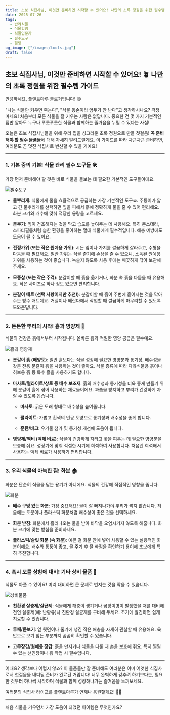 ```yaml
---
title: 초보 식집사님, 이것만 준비하면 시작할 수 있어요! 나만의 초록 정원을 위한 필수템 가이드
date: 2025-07-26
tags:
  - 반려식물
  - 식물힐링
  - 식물입문자
  - 필수도구
  - 힐링
og_image: ["/images/tools.jpg"]
draft: false
---
```



## 초보 식집사님, 이것만 준비하면 시작할 수 있어요! 🪴 나만의 초록 정원을 위한 필수템 가이드

안녕하세요, 플랜트마루 블로거입니다! 😊

"나는 식물만 키우면 죽는다", "식물 똥손이라 엄두가 안 난다"고 생각하시나요? 걱정 마세요! 처음부터 모든 식물을 잘 키우는 사람은 없답니다. 중요한 건 몇 가지 기본적인 팁만 알아도 누구나 푸릇푸릇한 식물과 함께하는 즐거움을 누릴 수 있다는 사실!

오늘은 초보 식집사님들을 위해 우리 집을 싱그러운 초록 정원으로 만들 첫걸음! **꼭 준비해야 할 필수 물품들**에 대해 자세히 알려드릴게요. 이 가이드를 따라 차근차근 준비하면, 여러분도 곧 멋진 식집사로 변신할 수 있을 거예요!

---

### **1. 기본 중의 기본! 식물 관리 필수 도구들 🛠️**

가장 먼저 준비해야 할 것은 바로 식물을 돌보는 데 필요한 기본적인 도구들이에요.

![필수도구](/images/tools.jpg)

- **물뿌리개**: 식물에게 물을 효율적으로 공급하는 가장 기본적인 도구죠. 주둥이가 얇고 긴 물뿌리개를 선택하면 잎을 피해서 흙에 정확하게 물을 줄 수 있어 편리해요. 화분 크기와 개수에 맞춰 적당한 용량을 고르세요.

- **분무기**: 잎이 건조해지는 것을 막고 습도를 높여주는 데 사용해요. 특히 몬스테라, 스파티필룸처럼 습한 환경을 좋아하는 열대 식물에게 필수적입니다. 해충 예방에도 도움이 될 수 있어요.
   
- **전정가위 (또는 작은 원예용 가위)**: 시든 잎이나 가지를 깔끔하게 잘라주고, 수형을 다듬을 때 필요해요. 일반 가위는 식물 줄기에 손상을 줄 수 있으니, 소독된 원예용 가위를 사용하는 것이 좋습니다. 녹슬지 않도록 사용 후에는 깨끗하게 닦아 보관해 주세요.
  
- **모종삽 (또는 작은 주걱)**: 분갈이할 때 흙을 옮기거나, 화분 속 흙을 다듬을 때 유용해요. 작은 사이즈로 하나 정도 있으면 편리합니다.
  
- **분갈이 매트 (선택 사항이지만 추천!)**: 분갈이할 때 흙이 주변에 흩어지는 것을 막아주는 방수 매트예요. 거실이나 베란다에서 작업할 때 깔끔하게 마무리할 수 있도록 도와준답니다.
  
---

### **2. 튼튼한 뿌리의 시작! 흙과 영양제 🌱**

식물의 건강은 흙에서부터 시작됩니다. 올바른 흙과 적절한 영양 공급은 필수예요.

![흙과 영양제](/images/soil.jpg)


- **분갈이 흙 (배양토)**: 일반 흙보다는 식물 성장에 필요한 영양분과 통기성, 배수성을 갖춘 전용 분갈이 흙을 사용하는 것이 좋아요. 식물 종류에 따라 다육식물용 흙이나 허브용 흙 등 특수 흙을 사용하기도 합니다.
    
- **마사토/펄라이트/상토 등 배수 보조재**: 흙의 배수성과 통기성을 더욱 좋게 만들기 위해 분갈이 흙에 섞어 사용하는 재료들이에요. 과습을 방지하고 뿌리가 건강하게 자랄 수 있도록 돕습니다.
    
    - **마사토**: 굵은 모래 형태로 배수성을 높여줍니다.
        
    - **펄라이트**: 가볍고 흰색의 인공 토양으로 통기성과 배수성을 좋게 합니다.
        
    - **훈탄/바크**: 유기물 첨가 및 통기성 개선에 도움이 됩니다.
        
- **영양제/액비 (액체 비료)**: 식물이 건강하게 자라고 꽃을 피우는 데 필요한 영양분을 보충해 줘요. 성장기에 맞춰 적절한 시기에 희석하여 사용합니다. 처음엔 희석해서 사용하는 액체 비료가 사용하기 편리합니다.
    

---

### **3. 우리 식물의 아늑한 집! 화분 🏠**

화분은 단순히 식물을 담는 용기가 아니에요. 식물의 건강에 직접적인 영향을 줍니다.

![화분](/images/pots.jpg)

- **배수 구멍 있는 화분**: 가장 중요해요! 물이 잘 빠져나가야 뿌리가 썩지 않습니다. 처음에는 토분이나 플라스틱 화분처럼 배수성이 좋은 것을 선택하세요.
    
- **화분 받침**: 화분에서 흘러나오는 물을 받아 바닥을 오염시키지 않도록 해줍니다. 화분 크기에 맞는 받침을 준비하세요.
    
- **플라스틱/슬릿 화분 (속 화분)**: 예쁜 겉 화분 안에 넣어 사용할 수 있는 실용적인 화분이에요. 배수와 통풍이 좋고, 물 주기 후 물 빠짐을 확인하기 용이해 초보에게 특히 추천합니다.
    

---

### **4. 혹시 모를 상황에 대비! 기타 상비 물품 🐛**

식물도 아플 수 있어요! 미리 대비하면 큰 문제로 번지는 것을 막을 수 있습니다.

![상비물품](/images/glove.jpg)

- **친환경 살충제/살균제**: 식물에게 해충이 생기거나 곰팡이병이 발생했을 때를 대비해 천연 살충제(예: 난황유)나 친환경 살균제를 구비해 두세요. 초기에 발견하면 쉽게 치료할 수 있습니다.
    
- **루페/돋보기**: 잎 뒷면이나 줄기에 생긴 작은 해충을 자세히 관찰할 때 유용해요. 육안으로 보기 힘든 부분까지 꼼꼼히 확인할 수 있습니다.
    
- **고무장갑/원예용 장갑**: 흙을 만지거나 식물을 다룰 때 손을 보호해 줘요. 특히 찔릴 수 있는 선인장이나 흙 작업 시 필수입니다.
    

---

어때요? 생각보다 어렵지 않죠? 이 물품들만 잘 준비해도 여러분은 이미 어엿한 식집사로서 첫걸음을 내디딜 준비가 완료된 거랍니다! 너무 완벽하게 갖추려 하기보다는, 필요한 것부터 하나씩 시작하며 식물과 함께 성장해나가는 즐거움을 느껴보세요.

여러분의 식집사 라이프를 플랜트마루가 언제나 응원할게요! 🌱💚

---

처음 식물을 키우면서 가장 도움이 되었던 아이템은 무엇인가요? 